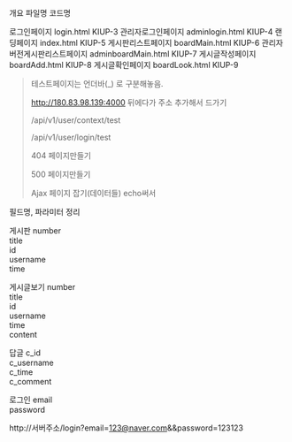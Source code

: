 개요			                	    파일명                                    코드명

로그인페이지			            login.html                              KIUP-3
관리자로그인페이지		            adminlogin.html                    KIUP-4
랜딩페이지 			            index.html                              KIUP-5
게시판리스트페이지		            boardMain.html                     KIUP-6
관리자버전게시판리스트페이지	    adminboardMain.html           KIUP-7
게시글작성페이지			    boardAdd.html                       KIUP-8
게시글확인페이지			    boardLook.html                      KIUP-9

> 테스트페이지는 언더바(_) 로 구분해놓음.
>
> http://180.83.98.139:4000 뒤에다가 주소 추가해서 드가기
>
> /api/v1/user/context/test
>
> /api/v1/user/login/test
>
> 404 페이지만들기
>
> 500 페이지만들기
>
> Ajax 페이지 잡기(데이터들) echo써서

필드명, 파라미터 정리



게시판
number	
title	
id	
username	
time	

게시글보기
number	
title	
id	
username	
time	
content	

답글
c_id	
c_username	
c_time	
c_comment	

로그인
email	
password	

http://서버주소/login?email=123@naver.com&&password=123123